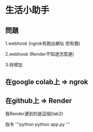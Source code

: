 # 生活小助手

## 問題
1.webhook (ngrok有跑出網址 但有錯)

2.webhook (Render不知道怎麼連)

3.待增加

## 在google colab上 => ngrok

## 在github上 => Render 
我Render連到的是這個(lab2)

指令
'''python
python app.py
'''
